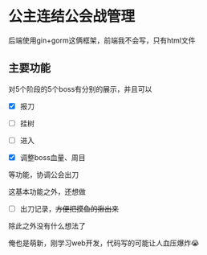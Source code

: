 # 公主连结公会战管理

后端使用gin+gorm这俩框架，前端我不会写，只有html文件

## 主要功能

对5个阶段的5个boss有分别的展示，并且可以

- [x] 报刀

- [ ] 挂树

- [ ] 进入

- [x] 调整boss血量、周目

等功能，协调公会出刀

这基本功能之外，还想做

- [ ] 出刀记录，~~方便把摸鱼的揪出来~~

除此之外没有什么想法了

俺也是萌新，刚学习web开发，代码写的可能让人血压爆炸:sob:
